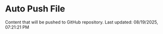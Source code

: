 # Auto Push File

Content that will be pushed to GitHub repository.
Last updated: 08/19/2025, 07:21:21 PM